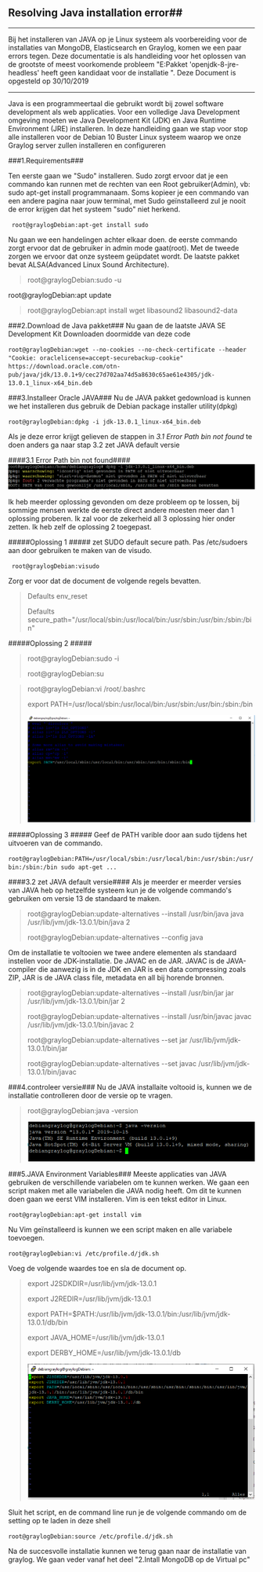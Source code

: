 ## Resolving Java installation error##

___
Bij het installeren van JAVA op je Linux systeem als voorbereiding voor de installaties van MongoDB, Elasticsearch en Graylog, komen we een paar errors tegen. Deze documentatie is als handleiding voor het oplossen van de grootste of meest voorkomende probleem "E:Pakket 'openjdk-8-jre-headless' heeft geen kandidaat voor de installatie ".
Deze Document is opgesteld op 30/10/2019
___


Java is een programmeertaal die gebruikt wordt bij zowel software development als web applicaties. Voor een volledige Java Development omgeving moeten we Java Development Kit (JDK) en Java Runtime Environment (JRE) installeren. In deze handleiding gaan we stap voor stop alle installeren voor de Debian 10 Buster Linux systeem waarop we onze Graylog server zullen installeren en configureren 


###1.Requirements###

Ten eerste gaan we "Sudo" installeren. Sudo zorgt ervoor dat je een commando kan runnen met de rechten van een Root gebruiker(Admin), vb: sudo apt-get install programmanaam. Soms kopieer je een commando van een andere pagina naar jouw terminal, met Sudo geïnstalleerd zul  je nooit de error krijgen dat het systeem "sudo" niet herkend.

` root@graylogDebian:apt-get install sudo`

Nu gaan we een handelingen achter elkaar doen. de eerste commando zorgt ervoor dat de gebruiker in admin mode gaat(root). Met de tweede zorgen we ervoor dat onze systeem geüpdatet wordt. De laatste pakket bevat ALSA(Advanced Linux Sound Architecture).

>root@graylogDebian:sudo -u
>
root@graylogDebian:apt update
>
>root@graylogDebian:apt install wget libasound2 libasound2-data


###2.Download de Java pakket###
Nu gaan de de laatste JAVA SE Development Kit Downloaden doormidde van deze code

`root@graylogDebian:wget --no-cookies --no-check-certificate --header "Cookie: oraclelicense=accept-securebackup-cookie" https://download.oracle.com/otn-pub/java/jdk/13.0.1+9/cec27d702aa74d5a8630c65ae61e4305/jdk-13.0.1_linux-x64_bin.deb`


###3.Installeer Oracle JAVA###
Nu de JAVA pakket gedownload is kunnen we het installeren dus gebruik de Debian package installer utility(dpkg)

`root@graylogDebian:dpkg -i jdk-13.0.1_linux-x64_bin.deb`

 Als je deze error krijgt gelieven de stappen in *3.1 Error Path bin not found* te doen  anders ga naar stap 3.2 zet JAVA default versie


####3.1 Error Path bin not found####
![](errorPathBin..notfound.png)

Ik heb meerder oplossing gevonden om deze probleem op te lossen, bij sommige mensen werkte de eerste direct andere moesten meer dan 1 oplossing proberen. Ik zal voor de zekerheid all 3 oplossing hier onder zetten. Ik heb zelf de oplossing 2 toegepast.

#####Oplossing 1 #####
zet SUDO default secure path. Pas /etc/sudoers aan door gebruiken te maken van de visudo.

` root@graylogDebian:visudo`

Zorg er voor dat de document de volgende regels bevatten.
>Defaults env_reset
>
>Defaults secure_path="/usr/local/sbin:/usr/local/bin:/usr/sbin:/usr/bin:/sbin:/bin"



#####Oplossing 2 #####

> root@graylogDebian:sudo -i
>
>root@graylogDebian:su
>


>root@graylogDebian:vi /root/.bashrc
>
>export PATH=/usr/local/sbin:/usr/local/bin:/usr/sbin:/usr/bin:/sbin:/bin
>
>![](solveBinpath.png)

#####Oplossing 3 #####
Geef de PATH varible door aan sudo tijdens het uitvoeren van de commando.

`root@graylogDebian:PATH=/usr/local/sbin:/usr/local/bin:/usr/sbin:/usr/bin:/sbin:/bin sudo apt-get ...`

####3.2 zet JAVA default versie####
Als je meerder er meerder versies van JAVA heb op hetzelfde systeem kun je de volgende commando's gebruiken om versie 13 de standaard te maken.

>root@graylogDebian:update-alternatives --install /usr/bin/java java  /usr/lib/jvm/jdk-13.0.1/bin/java 2
>
>root@graylogDebian:update-alternatives --config java


Om de installatie te voltooien we twee andere elementen als standaard instellen voor de JDK-installatie. De JAVAC en de JAR.
JAVAC is de JAVA-compiler die aanwezig is in de JDK en JAR is een data compressing zoals ZIP, JAR is de JAVA class file, metadata en all bij horende bronnen.


>root@graylogDebian:update-alternatives --install /usr/bin/jar jar /usr/lib/jvm/jdk-13.0.1/bin/jar 2
>
>root@graylogDebian:update-alternatives --install /usr/bin/javac javac /usr/lib/jvm/jdk-13.0.1/bin/javac 2
>
>root@graylogDebian:update-alternatives --set jar /usr/lib/jvm/jdk-13.0.1/bin/jar
>
>root@graylogDebian:update-alternatives --set javac /usr/lib/jvm/jdk-13.0.1/bin/javac


###4.controleer versie###
Nu de JAVA installaite voltooid is, kunnen we  de installatie controlleren door de  versie op te vragen.

>root@graylogDebian:java -version
>
>![](javaVersion.png)


###5.JAVA Environment Variables###
Meeste applicaties van JAVA gebruiken de verschillende variabelen om te kunnen werken. We gaan een script maken met alle variabelen die JAVA nodig heeft. Om dit te kunnen doen gaan we eerst VIM installeren. Vim is een tekst editor in Linux.

`root@graylogDebian:apt-get install vim`

Nu Vim geïnstalleerd is kunnen we een script maken en alle variabele toevoegen.

`root@graylogDebian:vi /etc/profile.d/jdk.sh`

Voeg de volgende waardes toe en sla de document op.

>export J2SDKDIR=/usr/lib/jvm/jdk-13.0.1
>
>export J2REDIR=/usr/lib/jvm/jdk-13.0.1
>
>export PATH=$PATH:/usr/lib/jvm/jdk-13.0.1/bin:/usr/lib/jvm/jdk-13.0.1/db/bin
>
>export JAVA_HOME=/usr/lib/jvm/jdk-13.0.1
>
>export DERBY_HOME=/usr/lib/jvm/jdk-13.0.1/db
>
>![](javaVaribelen.png)

Sluit het script, en de command line run je de volgende commando om de setting op te laden in deze  shell

`root@graylogDebian:source /etc/profile.d/jdk.sh`

Na de succesvolle installatie kunnen we terug gaan naar de installatie van graylog. We gaan veder vanaf het deel "2.Intall MongoDB op de Virtual pc"














 




